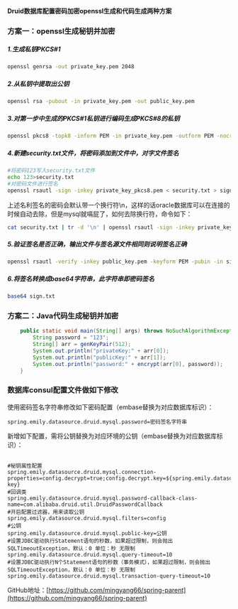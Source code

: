#### Druid数据库配置密码加密openssl生成和代码生成两种方案

### 方案一：openssl生成秘钥并加密

##### 1.生成私钥PKCS#1

```sh
openssl genrsa -out private_key.pem 2048
```



##### 2.从私钥中提取出公钥

```sh
openssl rsa -pubout -in private_key.pem -out public_key.pem
```



##### 3.对第一步中生成的PKCS#1私钥进行编码生成PKCS#8的私钥

```sh
openssl pkcs8 -topk8 -inform PEM -in private_key.pem -outform PEM -nocrypt -out private_key_pkcs8.pem
```



##### 4.新建security.txt文件，将密码添加到文件中，对字文件签名

```sh
#将密码123写入security.txt文件
echo 123>security.txt
#对密码文件进行签名
openssl rsautl -sign -inkey private_key_pkcs8.pem < security.txt > sign.txt
```

上述名利签名的密码会默认带一个换行符\n，这样的话oracle数据库可以在连接的时候自动去除，但是mysql就嗝屁了，如何去除换行符，命令如下：

```sh
cat security.txt | tr -d '\n' | openssl rsautl -sign -inkey private_key_pkcs8.pem > sign.txt
```



##### 5.验证签名是否正确，输出文件与签名源文件相同则说明签名正确

```sh
openssl rsautl -verify -inkey public_key.pem -keyform PEM -pubin -in sign.txt > security_bak.txt
```



##### 6.将签名转换成base64字符串，此字符串即密码签名

```sh
base64 sign.txt
```

### 方案二：Java代码生成秘钥并加密

```java
    public static void main(String[] args) throws NoSuchAlgorithmException, NoSuchProviderException {
        String password = "123";
        String[] arr = genKeyPair(512);
        System.out.println("privateKey:" + arr[0]);
        System.out.println("publicKey:" + arr[1]);
        System.out.println("password:" + encrypt(arr[0], password));
    }
```



### 数据库consul配置文件做如下修改

使用密码签名字符串修改如下密码配置（embase替换为对应数据库标识）：

```properties
spring.emily.datasource.druid.mysql.password=密码签名字符串
```

新增如下配置，需将公钥替换为对应环境的公钥（embase替换为对应数据库标识）：

```properties

#秘钥属性配置  
spring.emily.datasource.druid.mysql.connection-properties=config.decrypt=true;config.decrypt.key=${spring.emily.datasource.druid.mysql.public-key}
#回调类
spring.emily.datasource.druid.mysql.password-callback-class-name=com.alibaba.druid.util.DruidPasswordCallback
#开启配置过滤器，用来读取公钥
spring.emily.datasource.druid.mysql.filters=config
#公钥
spring.emily.datasource.druid.mysql.public-key=公钥
#设置JDBC驱动执行Statement语句的秒数，如果超过限制，则会抛出SQLTimeoutException，默认：0 单位：秒 无限制
spring.emily.datasource.druid.mysql.query-timeout=10
#设置JDBC驱动执行N个Statement语句的秒数（事务模式），如果超过限制，则会抛出SQLTimeoutException，默认：0 单位：秒 无限制
spring.emily.datasource.druid.mysql.transaction-query-timeout=10  
```

GitHub地址：[https://github.com/mingyang66/spring-parent](https://github.com/mingyang66/spring-parent)
